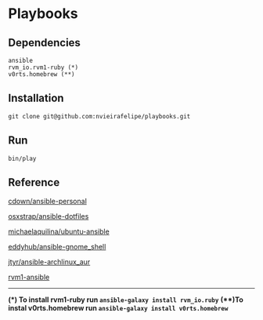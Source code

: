  # Playbooks

## Dependencies

    ansible
    rvm_io.rvm1-ruby (*)
    v0rts.homebrew (**)

## Installation

    git clone git@github.com:nvieirafelipe/playbooks.git

## Run

    bin/play

## Reference

[cdown/ansible-personal](https://github.com/cdown/ansible-personal)

[osxstrap/ansible-dotfiles](https://github.com/osxstrap/ansible-dotfiles)

[michaelaquilina/ubuntu-ansible](https://github.com/MichaelAquilina/ubuntu-ansible/)

[eddyhub/ansible-gnome_shell](https://github.com/eddyhub/ansible-gnome_shell)

[jtyr/ansible-archlinux_aur](https://github.com/jtyr/ansible-archlinux_aur)

[rvm1-ansible](https://github.com/rvm/rvm1-ansible)

---

__(*) To install rvm1-ruby run `ansible-galaxy install rvm_io.ruby`__
__(**)To instal v0rts.homebrew run `ansible-galaxy install v0rts.homebrew`__
